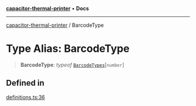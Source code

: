 [**capacitor-thermal-printer**](../README.md) • **Docs**

***

[capacitor-thermal-printer](../README.md) / BarcodeType

# Type Alias: BarcodeType

> **BarcodeType**: *typeof* [`BarcodeTypes`](../variables/BarcodeTypes.md)\[`number`\]

## Defined in

[definitions.ts:36](https://github.com/Malik12tree/capacitor-thermal-printer/blob/13f24ad9c51afbc330a0f5ba3a6781455547e5a3/src/definitions.ts#L36)
